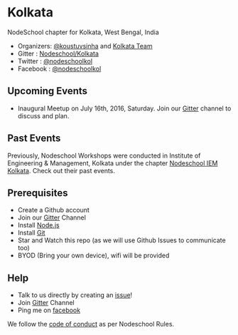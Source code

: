 # Kolkata
NodeSchool chapter for Kolkata, West Bengal, India

* Organizers: [@koustuvsinha](https://github.com/koustuvsinha) and [Kolkata Team](https://github.com/orgs/nodeschool/teams/kolkata)
* Gitter : [Nodeschool/Kolkata](https://gitter.im/nodeschool/kolkata)
* Twitter : [@nodeschoolkol](https://twitter.com/nodeschoolkol)
* Facebook : [@nodeschoolkol](https://www.facebook.com/nodeschoolkol/)

## Upcoming Events

* Inaugural Meetup on July 16th, 2016, Saturday. Join our [Gitter](https://gitter.im/nodeschool/kolkata) channel to discuss and plan.

## Past Events

Previously, Nodeschool Workshops were conducted in Institute of Engineering & Management, Kolkata under the chapter [Nodeschool IEM Kolkata](https://github.com/nodeschool/iem-kolkata). Check out their past events.


## Prerequisites

* Create a Github account
* Join our [Gitter](https://gitter.im/nodeschool/kolkata) Channel
* Install [Node.js](nodejs.org/download)
* Install [Git](https://git-scm.com/downloads)
* Star and Watch this repo (as we will use Github Issues to communicate too)
* BYOD (Bring your own device), wifi will be provided

## Help
* Talk to us directly by creating an [issue](https://github.com/nodeschool/kolkata/issues)!
* Join [Gitter](https://gitter.im/nodeschool/kolkata) Channel
* Ping me on [facebook](https://facebook.com/koustuvsinha)

We follow the [code of conduct](codeofconduct.md) as per Nodeschool Rules.
